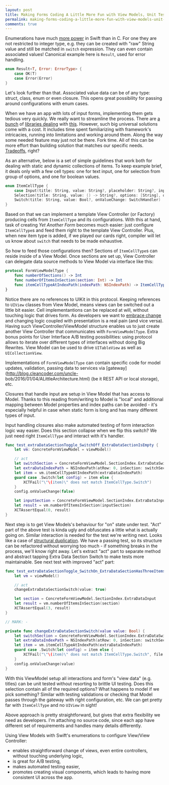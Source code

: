```yaml
---
layout: post
title: Making Forms Coding A Little More Fun with View Models, Unit Testing, and Enumerations with Associated Values
permalink: making-forms-coding-a-little-more-fun-with-view-models-unit-testing-and-enumerations-with-associated-values
comments: true
---
```


Enumerations have much [more power](https://developer.apple.com/library/prerelease/ios/documentation/Swift/Conceptual/Swift_Programming_Language/Enumerations.html) in Swift than in C. For one they are not restricted to integer type, e.g. they can be created with "raw" String value and still be matched in `switch` expression. They can even contain associated values! Canonical example here is `Result`, used for error handling.

```swift
enum Result<T, Error: ErrorType> {
    case OK(T)
    case Error(Error)
}
```

Let's look further than that. Associated value data can be of any type: struct, class, enum or even closure. This opens great possibility for passing around configurations with enum cases.

When we have an app with lots of input forms, implementing them gets tedious very quickly. We really want to streamline the process. There are [a bunch](https://github.com/xmartlabs/XLForm) of [libraries dealing](https://github.com/hyperoslo/Form) with [this](https://github.com/venmo/Static). However, such big universal solutions come with a cost. It includes time spent familiarizing with framework's intricacies, running into limitations and working around them. Along the way some needed feature may just not be there. Fork time. All of this can be more effort than building solution that matches our specific needs. [Tradeoffs](https://twitter.com/robertoguerra19/status/539901289317269505), right?

As an alternative, below is a set of simple guidelines that work both for dealing with static and dynamic collections of items. To keep example brief, it deals only with a few cell types: one for text input, one for selection from group of options, and one for boolean values.

<!--more-->

```swift
enum ItemCellType {
    case Input(title: String, value: String?, placeholder: String?, inputType: InputType, onInput: InputHandler),
    Selection(title: String, value: () -> String?, options: [String], onSelection: SelectionHandler)
    Switch(title: String, value: Bool?, onValueChange: SwitchHandler)
}
```

Based on that we can implement a template View Controller (or Factory) producing cells from `ItemCellType` and its configurations. With this at hand, task of creating _Yet Another Form_ becomes much easier: just configure `ItemCellType`s and feed them right to the template View Controller. Plus, when new item type is added, if we played our cards right, compiler will let us know about `switch` that needs to be made exhaustive.

So how to feed those configurations then? Sections of `ItemCellType`s can reside inside of a View Model. Once sections are set up, View Controller can delegate data source methods to View Model via interface like this:

```swift
protocol FormViewModelType {
    func numberOfSections() -> Int
    func numberOfItemsInSection(section: Int) -> Int
    func itemCellTypeAtIndexPath(indexPath: NSIndexPath) -> ItemCellType
}
```

Notice there are no references to UIKit in this protocol. Keeping references to `UIView` classes from View Model, means views can be switched out a little bit easier. Cell implementantions can be replaced at will, without touching logic that drives form. As developers we want to [embrace change](https://vimeo.com/140421667) and changing logic coupled with presentation is a real pain (and vice versa). Having such ViewController/ViewModel structure enables us to just create another View Controller that communicates with `FormViewModelType`. Extra bonus points for User Interface A/B testing possibilities: using protocol allows to iterate over different types of interfaces without doing Big Rewrites. View Model can be used to drive `UITableView` as well as `UICollectionView`.

Implementations of `FormViewModelType` can contain specific code for model updates, validation, passing data to services via [gateway](http://blog.cleancoder.com/uncle-
bob/2016/01/04/ALittleArchitecture.html) (be it REST API or local storage), etc.

Closures that handle input are setup in View Model that has access to Model. Thanks to this reading from/writing to Model is "local" and additional mapping between Model properties and index paths can be avoided - it's especially helpful in case when static form is long and has many different types of input.

Input handling closures also make automated testing of form interaction logic way easier. Does this section collapse when we flip this switch? We just need right `ItemCellType` and interact with it's handler.

```swift
func test_extraDataSectionToggle_SwitchOff_ExtraDataSectionIsEmpty {
    let vm: ConcreteFormViewModel = viewModel()

    // act
    let switchSection = ConcreteFormViewModel.SectionIndex.ExtraDataSwitch
    let extraDataIndexPath = NSIndexPath(atRow: 0, inSection: switchSection)
    let item = vm.itemCellTypeAtIndexPath(extraDataIndexPath)
    guard case .Switch(let config) = item else {
        XCTFail("\"\(item)\" does not match ItemCellType.Switch")
    }    
    config.onValueChange(false)

    let inputSection = ConcreteFormViewModel.SectionIndex.ExtraDataInput
    let result = vm.numberOfItemsInSection(inputSection)
    XCTAssertEqual(0, result)
}
```

Next step is to get View Models's behaviour for "on" state under test. "Act" part of the above test is kinda ugly and obfuscates a little what is actually going on. Similar interaction is needed for the test we're writing next. Looks like a case of [structural duplication](http://mr-v.github.io/custom-error-assertions-in-swift/). We have a passing test, so its structure can be refactored without worrying too much - if something breaks in the process, we'll know right away. Let's extract "act" part to separate method and abstract tapping Extra Data Section Switch to make tests more maintainable. See next test with improved "act" part:

```swift
func test_extraDataSectionToggle_SwitchOn_ExtraDataSectionHasThreeItems {
    let vm = viewModel()

    // act
    changeExtraDataSectionSwitch(value: true)

    let section = ConcreteFormViewModel.SectionIndex.ExtraDataInput
    let result = vm.numberOfItemsInSection(section)
    XCTAssertEqual(3, result)
}

// MARK: -

private func changeExtraDataSectionSwitch(value value: Bool) {
    let switchSection = ConcreteFormViewModel.SectionIndex.ExtraDataSwitch
    let extraDataIndexPath = NSIndexPath(atRow: 0, inSection: switchSection)
    let item = vm.itemCellTypeAtIndexPath(extraDataIndexPath)
    guard case .Switch(let config) = item else {
        XCTFail("\"\(item)\" does not match ItemCellType.Switch", file: __FILE__, line: __LINE__)
    }    
    config.onValueChange(value)
}
```

With this ViewModel setup all interactions and form's "view data" (e.g. titles) can be unit tested without resorting to brittle UI testing. Does this selection contain all of the required options? What happens to model if we pick something? Similar with testing validations or checking that Model passes through the gateway with right configuration, etc. We can get pretty far with `ItemCellType` and no `UIView` in sight!

Above approach is pretty straightforward, but gives that extra flexibility we need as developers. I'm attaching no source code, since each app have different set of requirements and handles many details differently.

Using View Models with Swift's enumerations to configure View/View Controller:

- enables straightforward change of views, even entire controllers, without touching underlying logic,
- is great for A/B testing,
- makes automated testing easier,
- promotes creating visual components, which leads to having more consistent UI across the app.
